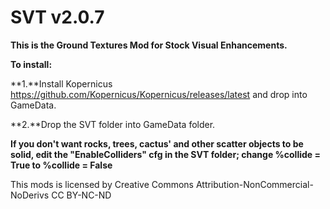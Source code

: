 # SVT v2.0.7

**This is the Ground Textures Mod for Stock Visual Enhancements.**

**To install:**

**1.**Install Kopernicus https://github.com/Kopernicus/Kopernicus/releases/latest
and drop into GameData.

**2.**Drop the SVT folder into GameData folder.

**If you don't want rocks, trees, cactus' and other scatter objects to be solid, edit the "EnableColliders" cfg in the SVT folder; change %collide = True to %collide = False**


This mods is licensed by Creative Commons Attribution-NonCommercial-NoDerivs 
CC BY-NC-ND 

